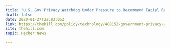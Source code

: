 ```yaml
---
title: "U.S. Gov Privacy Watchdog Under Pressure to Recommend Facial Recognition Ban"
draft: false
date: 2020-01-27T22:03:05Z
link: https://thehill.com/policy/technology/480152-government-privacy-watchdog-under-pressure-to-recommend-facial-recognition?utm_medium=RSS&utm_source=hune
site: thehill.com
topic: Hacker News  

---
```

